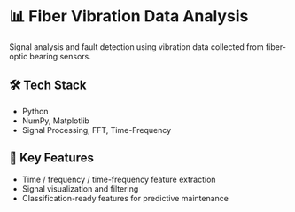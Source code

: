 # 📊 Fiber Vibration Data Analysis

Signal analysis and fault detection using vibration data collected from fiber-optic bearing sensors.

## 🛠 Tech Stack
- Python
- NumPy, Matplotlib
- Signal Processing, FFT, Time-Frequency

## 🚀 Key Features
- Time / frequency / time-frequency feature extraction
- Signal visualization and filtering
- Classification-ready features for predictive maintenance